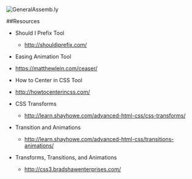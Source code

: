 ![GeneralAssemb.ly](https://github.com/generalassembly/ga-ruby-on-rails-for-devs/raw/master/images/ga.png "GeneralAssemb.ly")

##Resources

* Should I Prefix Tool
	* http://shouldiprefix.com/

* Easing Animation Tool
* https://matthewlein.com/ceaser/

* How to Center in CSS Tool
* http://howtocenterincss.com/

* CSS Transforms
	* http://learn.shayhowe.com/advanced-html-css/css-transforms/

* Transition and Animations
	* http://learn.shayhowe.com/advanced-html-css/transitions-animations/

* Transforms, Transitions, and Animations 
	* http://css3.bradshawenterprises.com/